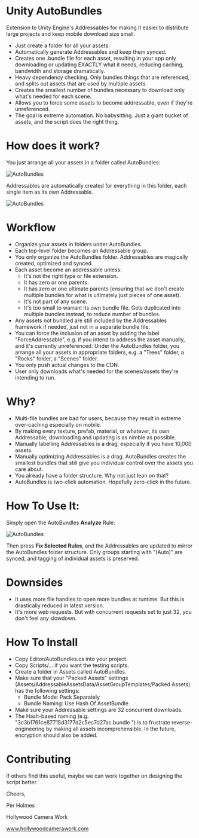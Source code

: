 # Unity AutoBundles
Extension to Unity Engine's Addressables for making it easier to distribute large projects and keep mobile download size small.

* Just create a folder for all your assets.
* Automatically generate Addressables and keep them synced.
* Creates one .bundle file for each asset, resulting in your app only downloading or updating EXACTLY what it needs, reducing caching, bandwidth and storage dramatically.
* Heavy dependency checking. Only bundles things that are referenced, and splits out assets that are used by multiple assets.
* Creates the smallest number of bundles necessary to download only what's needed for each scene.
* Allows you to force some assets to become addressable, even if they're unreferenced.
* The goal is extreme automation. No babysitting. Just a giant bucket of assets, and the script does the right thing.

# How does it work?

You just arrange all your assets in a folder called AutoBundles:

![AutoBundles](https://github.com/perholmes/UnityAutoBundles/raw/master/Images/folders.png)

Addressables are automatically created for everything in this folder, each single item as its own Addressable.

![AutoBundles](https://github.com/perholmes/UnityAutoBundles/raw/master/Images/mapping.png)

# Workflow

* Organize your assets in folders under AutoBundles.
* Each top-level folder becomes an Addressable group.
* You only organize the AutoBundles folder. Addressables are magically created, optimized and synced.
* Each asset become an addressable unless:
  * It's not the right type or file extension.
  * It has zero or one parents.
  * It has zero or one ultimate parents (ensuring that we don't create multiple bundles for what is ultimately just pieces of one asset).
  * It's not part of any scene.
  * It's too small to warrant its own bundle file. Gets duplicated into multiple bundles instead, to reduce number of bundles.
* Any assets not bundled are still included by the Addressables framework if needed, just not in a separate bundle file.
* You can force the inclusion of an asset by adding the label "ForceAddressable", e.g. if you intend to address the asset manually, and it's currently unreferenced.
Under the AutoBundles folder, you arrange all your assets in appropriate folders, e.g. a "Trees" folder, a "Rocks" folder, a "Scenes" folder.
* You only push actual changes to the CDN.
* User only downloads what's needed for the scenes/assets they're intending to run.

# Why?

* Multi-file bundles are bad for users, because they result in extreme over-caching especially on mobile.
* By making every texture, prefab, material, or whatever, its own Addressable, downloading and updating is as nimble as possible.
* Manually labelling Addressables is a drag, especially if you have 10,000 assets.
* Manually optimizing Addressables is a drag. AutoBundles creates the smallest bundles that still give you individual control over the assets you care about.
* You already have a folder structure. Why not just lean on that? 
* AutoBundles is two-click automation. Hopefully zero-click in the future.

# How To Use It:

Simply open the AutoBundles **Analyze** Rule:
 
![AutoBundles](https://github.com/perholmes/UnityAutoBundles/raw/master/Images/analyze.png)
 
Then press **Fix Selected Rules**, and the Addressables are updated to mirror the AutoBundles folder structure. Only groups starting with "(Auto)" are synced, and tagging of individual assets is preserved.

# Downsides

* It uses more file handles to open more bundles at runtime. But this is drastically reduced in latest version.
* It's more web requests. But with concurrent requests set to just 32, you don't feel any slowdown.

# How To Install

* Copy Editor/AutoBundles.cs into your project.
* Copy Scripts/… if you want the testing scripts.
* Create a folder in Assets called AutoBundles.
* Make sure that your "Packed Assets" settings (Assets/AddressableAssetsData/AssetGroupTemplates/Packed Assets) has the following settings:
  * Bundle Mode: Pack Separately
  * Bundle Naming: Use Hash Of AssetBundle
* Make sure your Addressable settings are 32 concurrent downloads.
* The Hash-based naming (e.g. "3c3b1761ce87715d3177d2c5ec7d27ac.bundle ") is to frustrate reverse-engineering by making all assets incomprehensible. In the future, encryption should also be added.

# Contributing

If others find this useful, maybe we can work together on designing the script better.

Cheers,

Per Holmes

Hollywood Camera Work

www.hollywoodcamerawork.com


